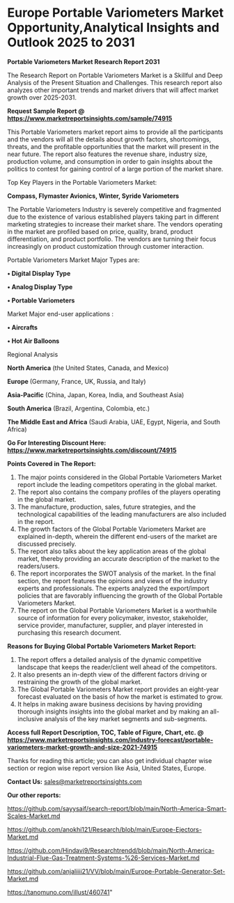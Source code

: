 # Europe Portable Variometers Market Opportunity,Analytical Insights and Outlook 2025 to 2031

<strong>Portable Variometers Market Research Report 2031</strong>

The Research Report on Portable Variometers Market is a Skillful and Deep Analysis of the Present Situation and Challenges. This research report also analyzes other important trends and market drivers that will affect market growth over 2025-2031.

<strong>Request Sample Report @ <a href=https://www.marketreportsinsights.com/sample/74915>https://www.marketreportsinsights.com/sample/74915</a></strong>

This Portable Variometers market report aims to provide all the participants and the vendors will all the details about growth factors, shortcomings, threats, and the profitable opportunities that the market will present in the near future. The report also features the revenue share, industry size, production volume, and consumption in order to gain insights about the politics to contest for gaining control of a large portion of the market share.

Top Key Players in the Portable Variometers Market:

<strong>Compass, Flymaster Avionics, Winter, Syride Variometers</strong>

The Portable Variometers Industry is severely competitive and fragmented due to the existence of various established players taking part in different marketing strategies to increase their market share. The vendors operating in the market are profiled based on price, quality, brand, product differentiation, and product portfolio. The vendors are turning their focus increasingly on product customization through customer interaction.

Portable Variometers Market Major Types are:

<strong>• Digital Display Type

• Analog Display Type

• Portable Variometers</strong>

Market Major end-user applications :

<strong>• Aircrafts

• Hot Air Balloons</strong>

Regional Analysis

</u><strong><b>North America</b></strong> (the United States, Canada, and Mexico)

<strong><b>Europe </b></strong>(Germany, France, UK, Russia, and Italy)

<strong><b>Asia-Pacific</b></strong> (China, Japan, Korea, India, and Southeast Asia)

<strong><b>South America</b></strong> (Brazil, Argentina, Colombia, etc.)

<strong><b>The Middle East and Africa</b></strong> (Saudi Arabia, UAE, Egypt, Nigeria, and South Africa)

<strong>Go For Interesting Discount Here: <a href=https://www.marketreportsinsights.com/discount/74915>https://www.marketreportsinsights.com/discount/74915</a></strong>

<strong>Points Covered in The Report:</strong>
<ol>
  <li>The major points considered in the Global Portable Variometers Market report include the leading competitors operating in the global market.</li>
  <li>The report also contains the company profiles of the players operating in the global market.</li>
  <li>The manufacture, production, sales, future strategies, and the technological capabilities of the leading manufacturers are also included in the report.</li>
  <li>The growth factors of the Global Portable Variometers Market are explained in-depth, wherein the different end-users of the market are discussed precisely.</li>
  <li>The report also talks about the key application areas of the global market, thereby providing an accurate description of the market to the readers/users.</li>
  <li>The report incorporates the SWOT analysis of the market. In the final section, the report features the opinions and views of the industry experts and professionals. The experts analyzed the export/import policies that are favorably influencing the growth of the Global Portable Variometers Market.</li>
  <li>The report on the Global Portable Variometers Market is a worthwhile source of information for every policymaker, investor, stakeholder, service provider, manufacturer, supplier, and player interested in purchasing this research document.</li>
</ol>
<strong>Reasons for Buying Global Portable Variometers Market Report:</strong>

<ol>
  <li>The report offers a detailed analysis of the dynamic competitive landscape that keeps the reader/client well ahead of the competitors.</li>
  <li>It also presents an in-depth view of the different factors driving or restraining the growth of the global market.</li>
  <li>The Global Portable Variometers Market report provides an eight-year forecast evaluated on the basis of how the market is estimated to grow.</li>
  <li>It helps in making aware business decisions by having providing thorough insights insights into the global market and by making an all-inclusive analysis of the key market segments and sub-segments.</li>
</ol>
<strong>Access full Report Description, TOC, Table of Figure, Chart, etc. @ <a href=https://www.marketreportsinsights.com/industry-forecast/portable-variometers-market-growth-and-size-2021-74915>https://www.marketreportsinsights.com/industry-forecast/portable-variometers-market-growth-and-size-2021-74915</a></strong>


Thanks for reading this article; you can also get individual chapter wise section or region wise report version like Asia, United States, Europe.

<strong>Contact Us:</strong>
sales@marketreportsinsights.com

<strong>Our other reports:</strong>

<a href=https://github.com/sayysaif/search-report/blob/main/North-America-Smart-Scales-Market.md>https://github.com/sayysaif/search-report/blob/main/North-America-Smart-Scales-Market.md</a>

<a href=https://github.com/anokhi121/Research/blob/main/Europe-Ejectors-Market.md>https://github.com/anokhi121/Research/blob/main/Europe-Ejectors-Market.md</a>

<a href=https://github.com/Hindavi9/Researchtrendd/blob/main/North-America-Industrial-Flue-Gas-Treatment-Systems-%26-Services-Market.md>https://github.com/Hindavi9/Researchtrendd/blob/main/North-America-Industrial-Flue-Gas-Treatment-Systems-%26-Services-Market.md</a>

<a href=https://github.com/anjaliiii21/VV/blob/main/Europe-Portable-Generator-Set-Market.md>https://github.com/anjaliiii21/VV/blob/main/Europe-Portable-Generator-Set-Market.md</a>

<a href=https://tanomuno.com/illust/460741>https://tanomuno.com/illust/460741</a>"
